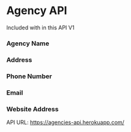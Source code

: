 # Agency API
Included with in this API V1  
### Agency Name  
### Address  
### Phone Number   
### Email  
### Website Address  
  
API URL: https://agencies-api.herokuapp.com/